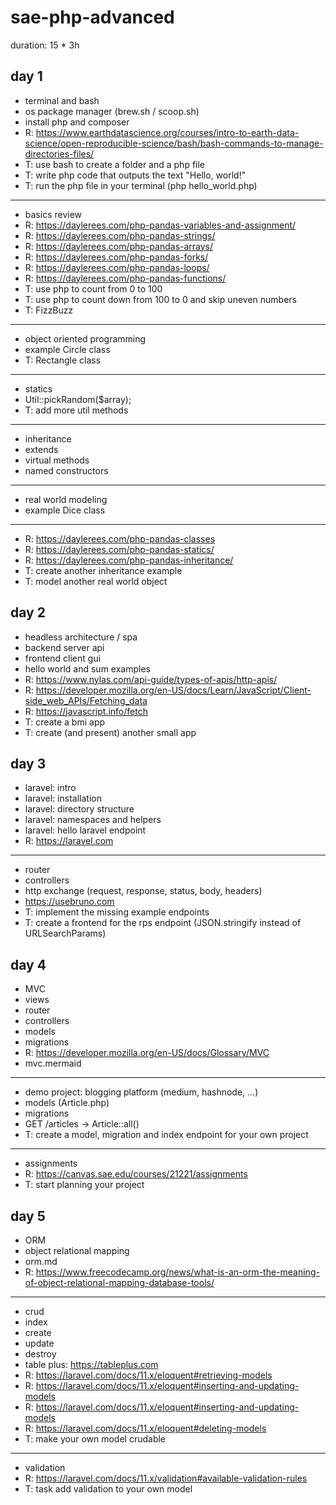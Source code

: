 # sae-php-advanced

duration: 15 * 3h

day 1
--------------------------------------------------------------------------------
- terminal and bash
- os package manager (brew.sh / scoop.sh)
- install php and composer
- R: https://www.earthdatascience.org/courses/intro-to-earth-data-science/open-reproducible-science/bash/bash-commands-to-manage-directories-files/
- T: use bash to create a folder and a php file
- T: write php code that outputs the text "Hello, world!"
- T: run the php file in your terminal (php hello_world.php)
--------------------------------------------------------------------------------
- basics review
- R: https://daylerees.com/php-pandas-variables-and-assignment/
- R: https://daylerees.com/php-pandas-strings/
- R: https://daylerees.com/php-pandas-arrays/
- R: https://daylerees.com/php-pandas-forks/
- R: https://daylerees.com/php-pandas-loops/
- R: https://daylerees.com/php-pandas-functions/
- T: use php to count from 0 to 100
- T: use php to count down from 100 to 0 and skip uneven numbers
- T: FizzBuzz
--------------------------------------------------------------------------------
- object oriented programming
- example Circle class
- T: Rectangle class
- --------------------------------------------------------------------------------
- statics
- Util::pickRandom($array);
- T: add more util methods
--------------------------------------------------------------------------------
- inheritance
- extends
- virtual methods
- named constructors
--------------------------------------------------------------------------------
- real world modeling
- example Dice class
--------------------------------------------------------------------------------
- R: https://daylerees.com/php-pandas-classes
- R: https://daylerees.com/php-pandas-statics/
- R: https://daylerees.com/php-pandas-inheritance/
- T: create another inheritance example
- T: model another real world object

day 2
--------------------------------------------------------------------------------
- headless architecture / spa
- backend server api
- frontend client gui
- hello world and sum examples
- R: https://www.nylas.com/api-guide/types-of-apis/http-apis/
- R: https://developer.mozilla.org/en-US/docs/Learn/JavaScript/Client-side_web_APIs/Fetching_data
- R: https://javascript.info/fetch
- T: create a bmi app
- T: create (and present) another small app

day 3
--------------------------------------------------------------------------------
- laravel: intro
- laravel: installation
- laravel: directory structure
- laravel: namespaces and helpers
- laravel: hello laravel endpoint
- R: https://laravel.com
--------------------------------------------------------------------------------
- router
- controllers
- http exchange (request, response, status, body, headers)
- https://usebruno.com
- T: implement the missing example endpoints
- T: create a frontend for the rps endpoint (JSON.stringify instead of URLSearchParams)

day 4
--------------------------------------------------------------------------------
- MVC
- views
- router
- controllers
- models
- migrations
- R: https://developer.mozilla.org/en-US/docs/Glossary/MVC
- mvc.mermaid
--------------------------------------------------------------------------------
- demo project: blogging platform (medium, hashnode, ...)
- models (Article.php)
- migrations
- GET /articles -> Article::all()
- T: create a model, migration and index endpoint for your own project
--------------------------------------------------------------------------------
- assignments
- R: https://canvas.sae.edu/courses/21221/assignments
- T: start planning your project


day 5
--------------------------------------------------------------------------------
- ORM
- object relational mapping
- orm.md
- R: https://www.freecodecamp.org/news/what-is-an-orm-the-meaning-of-object-relational-mapping-database-tools/
--------------------------------------------------------------------------------
- crud
- index
- create
- update
- destroy
- table plus: https://tableplus.com
- R: https://laravel.com/docs/11.x/eloquent#retrieving-models
- R: https://laravel.com/docs/11.x/eloquent#inserting-and-updating-models
- R: https://laravel.com/docs/11.x/eloquent#inserting-and-updating-models
- R: https://laravel.com/docs/11.x/eloquent#deleting-models
- T: make your own model crudable
--------------------------------------------------------------------------------
- validation
- R: https://laravel.com/docs/11.x/validation#available-validation-rules
- T: task add validation to your own model
